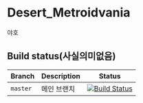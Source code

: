 # Desert_Metroidvania
야호


## Build status(사실의미없음)
|Branch|Description|Status|
|---|---|---|
|`master`|메인 브랜치|[![Build Status](https://travis-ci.com/SibaDoge1/Desert_Metroidvania.svg?branch=master)](https://travis-ci.com/SibaDoge1/Desert_Metroidvania)|
